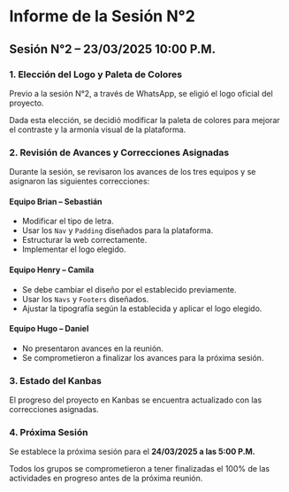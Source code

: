 # Informe de la Sesión N°2

## Sesión N°2 – 23/03/2025 10:00 P.M.

### 1. Elección del Logo y Paleta de Colores
Previo a la sesión N°2, a través de WhatsApp, se eligió el logo oficial del proyecto. 

Dada esta elección, se decidió modificar la paleta de colores para mejorar el contraste y la armonía visual de la plataforma.

### 2. Revisión de Avances y Correcciones Asignadas
Durante la sesión, se revisaron los avances de los tres equipos y se asignaron las siguientes correcciones:

#### **Equipo Brian – Sebastián**
- Modificar el tipo de letra.
- Usar los `Nav` y `Padding` diseñados para la plataforma.
- Estructurar la web correctamente.
- Implementar el logo elegido.

#### **Equipo Henry – Camila**
- Se debe cambiar el diseño por el establecido previamente.
- Usar los `Navs` y `Footers` diseñados.
- Ajustar la tipografía según la establecida y aplicar el logo elegido.

#### **Equipo Hugo – Daniel**
- No presentaron avances en la reunión.
- Se comprometieron a finalizar los avances para la próxima sesión.

### 3. Estado del Kanbas
El progreso del proyecto en Kanbas se encuentra actualizado con las correcciones asignadas.

### 4. Próxima Sesión
Se establece la próxima sesión para el **24/03/2025 a las 5:00 P.M.**

Todos los grupos se comprometieron a tener finalizadas el 100% de las actividades en progreso antes de la próxima reunión.
